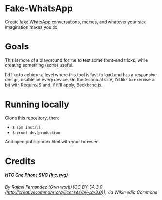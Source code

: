 # Fake-WhatsApp
Create fake WhatsApp conversations, memes, and whatever your sick imagination makes you do.

# Goals
This is more of a playground for me to test some front-end tricks, while creating something (sorta) useful.

I'd like to achieve a level where this tool is fast to load and has a responsive design, usable on every device.
On the technical side, I'd like to exercise a bit with RequireJS and, if it'll apply, Backbone.js.

# Running locally
Clone this repository, then:

* `$ npm install`
* `$ grunt dev|production`

And open public/index.html with your browser.

# Credits
##### HTC One Phone SVG ([htc.svg](images-src/htc.svg))
###### By Rafael Fernandez (Own work) [CC BY-SA 3.0 (http://creativecommons.org/licenses/by-sa/3.0)], via Wikimedia Commons

